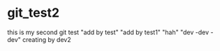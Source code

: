 # git_test2
this is my second git test
"add by test"
"add by test1"
"hah"
"dev -dev - dev"
creating by dev2
